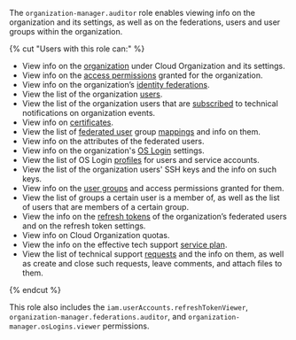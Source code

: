 The `organization-manager.auditor` role enables viewing info on the organization and its settings, as well as on the federations, users and user groups within the organization.

{% cut "Users with this role can:" %}

* View info on the [organization](../../organization/concepts/organization.md) under Cloud Organization and its settings.
* View info on the [access permissions](../../iam/concepts/access-control/index.md) granted for the organization.
* View info on the organization’s [identity federations](../../organization/concepts/add-federation.md).
* View the list of the organization [users](../../overview/roles-and-resources.md#users).
* View the list of the organization users that are [subscribed](../../organization/operations/subscribe-user-for-notifications.md) to technical notifications on organization events.
* View info on [certificates](../../organization/concepts/add-federation.md#build-trust).
* View the list of [federated user](../../iam/concepts/users/accounts.md#saml-federation) group [mappings](../../organization/concepts/add-federation.md#group-mapping) and info on them.
* View info on the attributes of the federated users.
* View info on the organization's [OS Login](../../organization/concepts/os-login.md) settings.
* View the list of OS Login [profiles](../../organization/concepts/os-login.md#os-login-profiles) for users and service accounts.
* View the list of the organization users' SSH keys and the info on such keys.
* View info on the [user groups](../../organization/concepts/groups.md) and access permissions granted for them.
* View the list of groups a certain user is a member of, as well as the list of users that are members of a certain group.
* View the info on the [refresh tokens](../../iam/concepts/authorization/refresh-token.md) of the organization’s federated users and on the refresh token settings.
* View info on Cloud Organization quotas.
* View the info on the effective tech support [service plan](../../support/pricing.md#effective-plans).
* View the list of technical support [requests](../../support/overview.md) and the info on them, as well as create and close such requests, leave comments, and attach files to them.

{% endcut %}

This role also includes the `iam.userAccounts.refreshTokenViewer`, `organization-manager.federations.auditor`, and `organization-manager.osLogins.viewer` permissions.